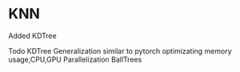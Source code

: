 # KNN
 
Added KDTree

Todo
KDTree Generalization similar to pytorch
optimizating memory usage,CPU,GPU Parallelization
BallTrees
